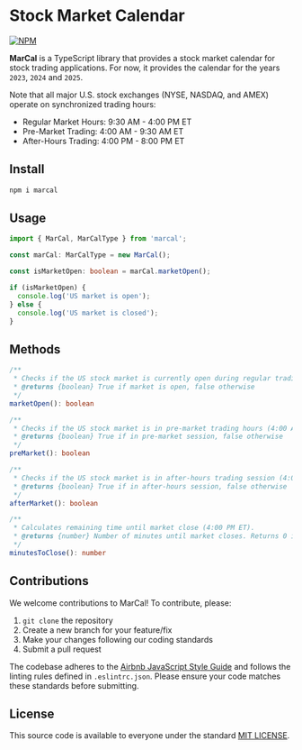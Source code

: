# Stock Market Calendar

[![NPM](https://nodei.co/npm/marcal.png?mini=true)](https://www.npmjs.com/package/marcal)

**MarCal** is a TypeScript library that provides a stock market calendar for stock trading applications.
For now, it provides the calendar for the years `2023`, `2024` and `2025`.

Note that all major U.S. stock exchanges (NYSE, NASDAQ, and AMEX) operate on synchronized trading hours:
- Regular Market Hours: 9:30 AM - 4:00 PM ET
- Pre-Market Trading: 4:00 AM - 9:30 AM ET  
- After-Hours Trading: 4:00 PM - 8:00 PM ET


## Install
```bash
npm i marcal
```

## Usage
```typescript
import { MarCal, MarCalType } from 'marcal';

const marCal: MarCalType = new MarCal();

const isMarketOpen: boolean = marCal.marketOpen();

if (isMarketOpen) {
  console.log('US market is open');
} else {
  console.log('US market is closed');
}
```

## Methods
```typescript
/**
 * Checks if the US stock market is currently open during regular trading hours (9:30 AM - 4:00 PM ET).
 * @returns {boolean} True if market is open, false otherwise
 */
marketOpen(): boolean

/**
 * Checks if the US stock market is in pre-market trading hours (4:00 AM - 9:30 AM ET).
 * @returns {boolean} True if in pre-market session, false otherwise
 */
preMarket(): boolean

/**
 * Checks if the US stock market is in after-hours trading session (4:00 PM - 8:00 PM ET).
 * @returns {boolean} True if in after-hours session, false otherwise
 */
afterMarket(): boolean

/**
 * Calculates remaining time until market close (4:00 PM ET).
 * @returns {number} Number of minutes until market closes. Returns 0 if market is already closed.
 */
minutesToClose(): number
```

## Contributions
We welcome contributions to MarCal! To contribute, please:

1. `git clone` the repository
2. Create a new branch for your feature/fix
3. Make your changes following our coding standards
4. Submit a pull request

The codebase adheres to the [Airbnb JavaScript Style Guide](https://github.com/airbnb/javascript) 
and follows the linting rules defined in `.eslintrc.json`. Please ensure your code matches
these standards before submitting.


## License
This source code is available to everyone under the standard
[MIT LICENSE](https://github.com/baloian/marcal/blob/master/LICENSE).
